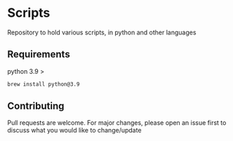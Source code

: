 # Scripts

Repository to hold various scripts, in python and other languages

## Requirements
python 3.9 > 

```bash
brew install python@3.9
```
## Contributing

Pull requests are welcome. For major changes, please open an issue first
to discuss what you would like to change/update